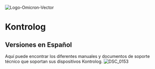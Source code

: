 ![Logo-Omicron-Vector](https://github.com/Omicron-IoT-Solutions/Kontrolog/assets/141452095/c24e77a6-67f6-4bb7-a6dd-a1a996d7e607)
# Kontrolog
## Versiones en Español

Aquí puede encontrar los diferentes manuales y documentos de soporte técnico que soportan sus dispositivos Kontrolog.
![DSC_0153](https://github.com/Omicron-IoT-Solutions/Kontrolog/assets/141452095/0d7dab1a-dcf2-47f5-93ba-58a9df6aba2e)
